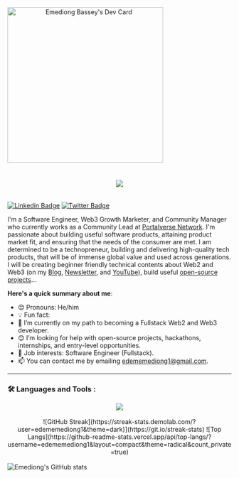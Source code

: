 <a href="https://app.daily.dev/Moon" align="center">
    <img src="https://api.daily.dev/devcards/c883db78fc7f47d98f913d7196de1ca8.png?r=i8r" width="350" alt="Emediong Bassey's Dev Card" style="margin: auto;"/>
</a>

<h1 align="center">
    <img src="https://readme-typing-svg.herokuapp.com/?font=Righteous&size=35&center=true&vCenter=true&width=500&height=70&duration=4000&lines=Hi+👋;+I'm+Emediong+Bassey+Edem!;" />
</h1>

<img src="https://komarev.com/ghpvc/?username=edememediong1&style=flat-square&color=green" alt=""/>

[![Linkedin Badge](https://img.shields.io/badge/-@EMEDIONGEDEM-blue?style=for-the-badge&logo=Linkedin&logoColor=white&link=https://www.linkedin.com/in/emediong-edem/)](https://www.linkedin.com/in/emediong-edem/) [![Twitter Badge](https://img.shields.io/badge/-@ebedossantos-1ca0f1?style=for-the-badge&logo=twitter&logoColor=white&link=https://twitter.com/ebe_dos_santos)](https://twitter.com/ebe_dos_santos)

I'm a Software Engineer, Web3 Growth Marketer, and Community Manager who currently works as a Community Lead at [Portalverse Network](https://portalverse.net). I'm passionate about building useful software products, attaining product market fit, and ensuring that the needs of the consumer are met. I am determined to be a technopreneur, building and delivering high-quality tech products, that will be of immense global value and used across generations. I will be creating beginner friendly technical contents about Web2 and Web3 (on my [Blog](https://moonquills.hashnode.dev/), [Newsletter](https://moonquills.substack.com/), and [YouTube](https://www.youtube.com/channel/UCsiiCv13cqh0uMHKAit5T5A)), build useful [open-source projects](https://github.com/edememediong1)...

**Here's a quick summary about me**:

- 😊 Pronouns: He/him
- 💡 Fun fact: 
- 🌱 I’m currently on my path to becoming a Fullstack Web2 and Web3 developer.
- 😊 I’m looking for help with open-source projects, hackathons, internships, and entry-level opportunities.
- 💼 Job interests: Software Engineer (Fullstack).
- 📫 You can contact me by emailing edememediong1@gmail.com.

---

### :hammer_and_wrench: Languages and Tools :

<div align="center">
    <img src="https://skillicons.dev/icons?i=javascript,typescript,python,nodejs,nextjs,expressjs,mongodb,docker,postgresql" />

</div>

<br>

<div align='center'>
    ![GitHub Streak](https://streak-stats.demolab.com/?user=edememediong1&theme=dark)](https://git.io/streak-stats)  ![Top Langs](https://github-readme-stats.vercel.app/api/top-langs/?    username=edememediong1&layout=compact&theme=radical&count_private=true)  
</div> 

<br>

<img align="center" src="https://github-readme-stats.vercel.app/api?username=edememediong1&background=red&show_icons=true&include_all_commits=true&hide_border=true" alt="Emediong's GitHub stats" />



